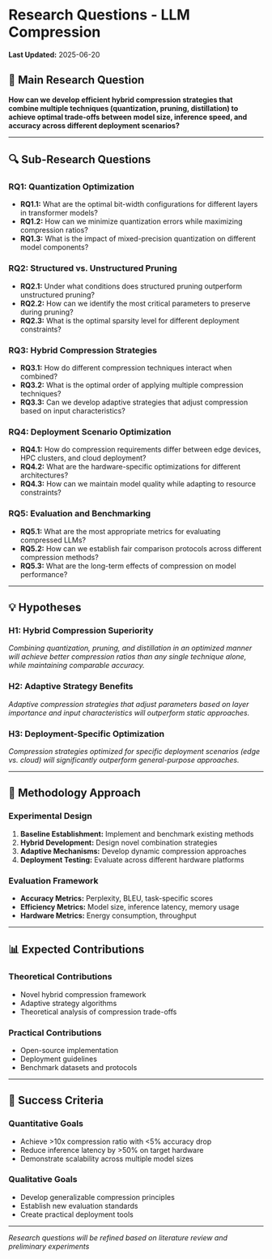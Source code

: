 # Research Questions - LLM Compression

**Last Updated:** 2025-06-20

## 🎯 Main Research Question

**How can we develop efficient hybrid compression strategies that combine multiple techniques (quantization, pruning, distillation) to achieve optimal trade-offs between model size, inference speed, and accuracy across different deployment scenarios?**

---

## 🔍 Sub-Research Questions

### RQ1: Quantization Optimization
- **RQ1.1:** What are the optimal bit-width configurations for different layers in transformer models?
- **RQ1.2:** How can we minimize quantization errors while maximizing compression ratios?
- **RQ1.3:** What is the impact of mixed-precision quantization on different model components?

### RQ2: Structured vs. Unstructured Pruning
- **RQ2.1:** Under what conditions does structured pruning outperform unstructured pruning?
- **RQ2.2:** How can we identify the most critical parameters to preserve during pruning?
- **RQ2.3:** What is the optimal sparsity level for different deployment constraints?

### RQ3: Hybrid Compression Strategies
- **RQ3.1:** How do different compression techniques interact when combined?
- **RQ3.2:** What is the optimal order of applying multiple compression techniques?
- **RQ3.3:** Can we develop adaptive strategies that adjust compression based on input characteristics?

### RQ4: Deployment Scenario Optimization
- **RQ4.1:** How do compression requirements differ between edge devices, HPC clusters, and cloud deployment?
- **RQ4.2:** What are the hardware-specific optimizations for different architectures?
- **RQ4.3:** How can we maintain model quality while adapting to resource constraints?

### RQ5: Evaluation and Benchmarking
- **RQ5.1:** What are the most appropriate metrics for evaluating compressed LLMs?
- **RQ5.2:** How can we establish fair comparison protocols across different compression methods?
- **RQ5.3:** What are the long-term effects of compression on model performance?

---

## 💡 Hypotheses

### H1: Hybrid Compression Superiority
*Combining quantization, pruning, and distillation in an optimized manner will achieve better compression ratios than any single technique alone, while maintaining comparable accuracy.*

### H2: Adaptive Strategy Benefits
*Adaptive compression strategies that adjust parameters based on layer importance and input characteristics will outperform static approaches.*

### H3: Deployment-Specific Optimization
*Compression strategies optimized for specific deployment scenarios (edge vs. cloud) will significantly outperform general-purpose approaches.*

---

## 🔬 Methodology Approach

### Experimental Design
1. **Baseline Establishment:** Implement and benchmark existing methods
2. **Hybrid Development:** Design novel combination strategies
3. **Adaptive Mechanisms:** Develop dynamic compression approaches
4. **Deployment Testing:** Evaluate across different hardware platforms

### Evaluation Framework
- **Accuracy Metrics:** Perplexity, BLEU, task-specific scores
- **Efficiency Metrics:** Model size, inference latency, memory usage
- **Hardware Metrics:** Energy consumption, throughput

---

## 📊 Expected Contributions

### Theoretical Contributions
- Novel hybrid compression framework
- Adaptive strategy algorithms
- Theoretical analysis of compression trade-offs

### Practical Contributions
- Open-source implementation
- Deployment guidelines
- Benchmark datasets and protocols

---

## 🎯 Success Criteria

### Quantitative Goals
- Achieve >10x compression ratio with <5% accuracy drop
- Reduce inference latency by >50% on target hardware
- Demonstrate scalability across multiple model sizes

### Qualitative Goals
- Develop generalizable compression principles
- Establish new evaluation standards
- Create practical deployment tools

---

*Research questions will be refined based on literature review and preliminary experiments*
